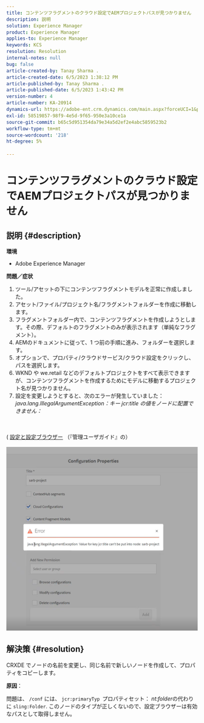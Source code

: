 ```yaml
---
title: コンテンツフラグメントのクラウド設定でAEMプロジェクトパスが見つかりません
description: 説明
solution: Experience Manager
product: Experience Manager
applies-to: Experience Manager
keywords: KCS
resolution: Resolution
internal-notes: null
bug: false
article-created-by: Tanay Sharma .
article-created-date: 6/5/2023 1:38:12 PM
article-published-by: Tanay Sharma .
article-published-date: 6/5/2023 1:43:42 PM
version-number: 4
article-number: KA-20914
dynamics-url: https://adobe-ent.crm.dynamics.com/main.aspx?forceUCI=1&pagetype=entityrecord&etn=knowledgearticle&id=01bdb936-a603-ee11-8f6e-6045bd006b4b
exl-id: 58519857-98f9-4e5d-9f65-950e3a10ce1a
source-git-commit: b65c5d951354da79e34a5d2ef2e4abc5859523b2
workflow-type: tm+mt
source-wordcount: '218'
ht-degree: 5%

---
```


# コンテンツフラグメントのクラウド設定でAEMプロジェクトパスが見つかりません

## 説明 {#description}


<b>環境</b>

- Adobe Experience Manager


<b>問題／症状</b>

1. ツール/アセットの下にコンテンツフラグメントモデルを正常に作成しました。
2. アセット/ファイル/プロジェクト名/フラグメントフォルダーを作成に移動します。
3. フラグメントフォルダー内で、コンテンツフラグメントを作成しようとします。その際、デフォルトのフラグメントのみが表示されます（単純なフラグメント）。
4. AEMのドキュメントに従って、1 つ前の手順に進み、フォルダーを選択します。
5. オプションで、プロパティ/クラウドサービス/クラウド設定をクリックし、パスを選択します。
6. WKND や we.retail などのデフォルトプロジェクトをすべて表示できますが、コンテンツフラグメントを作成するためにモデルに移動するプロジェクト名が見つかりません。
7. 設定を変更しようとすると、次のエラーが発生していました：*java.lang.IllegalArgumentException：キー jcr:title の値をノードに配置できません：*

<br><br>( [設定と設定ブラウザー](https://experienceleague.adobe.com/docs/experience-manager-65/administering/introduction/configurations.html?lang=en) （『管理ユーザガイド』の）<br><br>![](assets/___05bdb936-a603-ee11-8f6e-6045bd006b4b___.png)<br>

## 解決策 {#resolution}


CRXDE でノードの名前を変更し、同じ名前で新しいノードを作成して、プロパティをコピーします。

<b>原因</b>：

問題は、 `/conf` には、 `jcr:primaryTyp `プロパティセット： *nt:folder*&#x200B;の代わりに `sling:Folder`.
このノードのタイプが正しくないので、設定ブラウザーは有効なパスとして取得しません。
